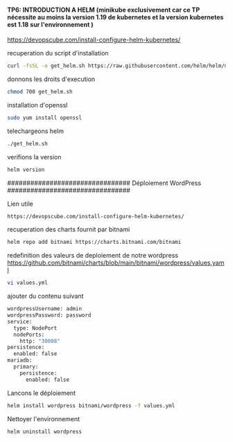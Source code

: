 #### TP6: INTRODUCTION A HELM (minikube exclusivement car ce TP nécessite au moins la version 1.19 de kubernetes et la version kubernetes est 1.18 sur l'environnement ) 


https://devopscube.com/install-configure-helm-kubernetes/

recuperation du script d'installation
```bash
curl -fsSL -o get_helm.sh https://raw.githubusercontent.com/helm/helm/master/scripts/get-helm-3
```
donnons les droits d'execution
```bash 
chmod 700 get_helm.sh
```
installation d'openssl
```bash
sudo yum install openssl
```
telechargeons helm
```bash
./get_helm.sh
```
verifions la version
```bash
helm version
```

################################    Déploiement WordPress    ################################

Lien utile
```bash
https://devopscube.com/install-configure-helm-kubernetes/
```

recuperation des charts fournit par bitnami
```bash
helm repo add bitnami https://charts.bitnami.com/bitnami
```
redefinition des valeurs de deploiement de notre wordpress
https://github.com/bitnami/charts/blob/main/bitnami/wordpress/values.yaml

```bash
vi values.yml
```
ajouter du contenu suivant

```bash
wordpressUsername: admin
wordpressPassword: password
service:
  type: NodePort
  nodePorts:
    http: "30008"
persistence:
  enabled: false
mariadb:
  primary:
    persistence:
      enabled: false
```

Lancons le déploiement 
```bash
helm install wordpress bitnami/wordpress -f values.yml
```

Nettoyer l'environnement 
```bash
helm uninstall wordpress
```
